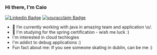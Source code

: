 ### Hi there, I'm Caio
[![Linkedin Badge](https://img.shields.io/badge/-Linkedin-blue?style=flat-square&logo=Linkedin&logoColor=white)](https://www.linkedin.com/in/caio-bessa/) 
[![youracclaim Badge](https://img.shields.io/badge/-Acclaim-darkblue?style=flat-square&logo=youracclaim&logoColor=white)](https://www.youracclaim.com/users/caio-bessa/badges) 





- 🔭 I’m currently working with java in amazing team and application \o/. 
- 🌱 I'm studying for the spring certification - wish me luck :)
- I'm interested in cloud techlogies 
- I'm addict to debug applications :) 
- Fun fact about me: If you see someone skating in dublin, can be me :) 
